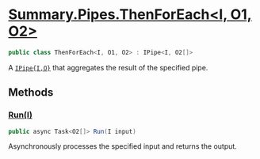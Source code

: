 # [Summary.Pipes.ThenForEach<I, O1, O2>](../src/Core/Pipes/ThenForEach.cs#L6)
```cs
public class ThenForEach<I, O1, O2> : IPipe<I, O2[]>
```

A [`IPipe{I,O}`](./IPipe{I,O}.md) that aggregates the result of the specified pipe.

## Methods
### [Run(I)](../src/Core/Pipes/ThenForEach.cs#L9)
```cs
public async Task<O2[]> Run(I input)
```

Asynchronously processes the specified input and returns the output.

